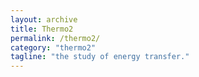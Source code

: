 ```yaml
---
layout: archive
title: Thermo2
permalink: /thermo2/
category: "thermo2"
tagline: "the study of energy transfer."
---
```

